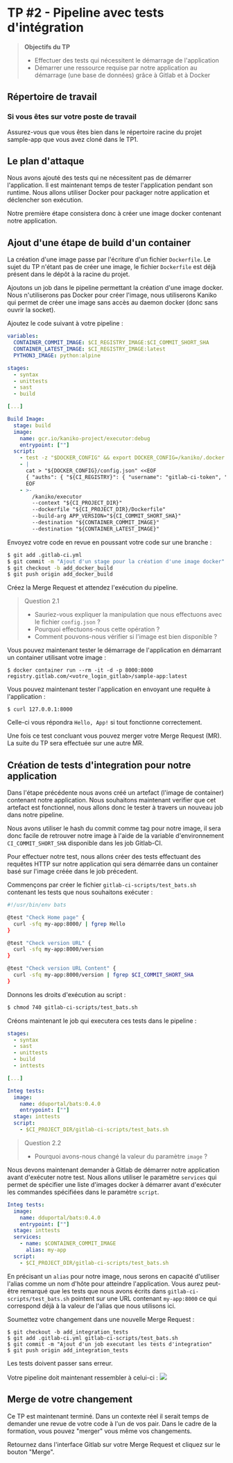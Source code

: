 # TP #2 - Pipeline avec tests d'intégration

> **Objectifs du TP**
> * Effectuer des tests qui nécessitent le démarrage de l'application
> * Démarrer une ressource requise par notre application au démarrage (une base de données) grâce à Gitlab et à Docker
>

## Répertoire de travail

### Si vous êtes sur votre poste de travail

Assurez-vous que vous êtes bien dans le répertoire racine du projet sample-app que vous avez cloné dans le TP1.

## Le plan d'attaque

Nous avons ajouté des tests qui ne nécessitent pas de démarrer l'application. Il est maintenant temps
de tester l'application pendant son runtime. Nous allons utiliser Docker pour packager notre application
et déclencher son exécution.

Notre première étape consistera donc à créer une image docker contenant notre application.

## Ajout d'une étape de build d'un container

La création d'une image passe par l'écriture d'un fichier `Dockerfile`. Le sujet du TP n'étant pas de créer
une image, le fichier `Dockerfile` est déjà présent dans le dépôt à la racine du projet.

Ajoutons un job dans le pipeline permettant la création d'une image docker.
Nous n'utiliserons pas Docker pour créer l'image, nous utiliserons Kaniko qui permet de créer une image sans accès au daemon docker (donc sans ouvrir la socket).

Ajoutez le code suivant à votre pipeline :

```yaml
variables:
  CONTAINER_COMMIT_IMAGE: $CI_REGISTRY_IMAGE:$CI_COMMIT_SHORT_SHA
  CONTAINER_LATEST_IMAGE: $CI_REGISTRY_IMAGE:latest
  PYTHON3_IMAGE: python:alpine

stages:
  - syntax
  - unittests
  - sast
  - build

[...]

Build Image:
  stage: build
  image:
    name: gcr.io/kaniko-project/executor:debug
    entrypoint: [""]
  script:
    - test -z "$DOCKER_CONFIG" && export DOCKER_CONFIG=/kaniko/.docker
    - |
      cat > "${DOCKER_CONFIG}/config.json" <<EOF
      { "auths": { "${CI_REGISTRY}": { "username": "gitlab-ci-token", "password": "${CI_JOB_TOKEN}" } } }
      EOF
    - >-
        /kaniko/executor
        --context "${CI_PROJECT_DIR}"
        --dockerfile "${CI_PROJECT_DIR}/Dockerfile"
        --build-arg APP_VERSION="${CI_COMMIT_SHORT_SHA}"
        --destination "${CONTAINER_COMMIT_IMAGE}"
        --destination "${CONTAINER_LATEST_IMAGE}"
```

Envoyez votre code en revue en poussant votre code sur une branche :

```bash
$ git add .gitlab-ci.yml
$ git commit -m "Ajout d'un stage pour la création d'une image docker"
$ git checkout -b add_docker_build
$ git push origin add_docker_build
```
Créez la Merge Request et attendez l'exécution du pipeline.

> Question 2.1
>
> - Sauriez-vous expliquer la manipulation que nous effectuons avec le fichier `config.json` ?
> - Pourquoi effectuons-nous cette opération ?
> - Comment pouvons-nous vérifier si l'image est bien disponible ?

Vous pouvez maintenant tester le démarrage de l'application en démarrant un container utilisant votre image :

```
$ docker container run --rm -it -d -p 8000:8000 registry.gitlab.com/<votre_login_gitlab>/sample-app:latest
```

Vous pouvez maintenant tester l'application en envoyant une requête à l'application :

```
$ curl 127.0.0.1:8000
```

Celle-ci vous répondra `Hello, App!` si tout fonctionne correctement.

Une fois ce test concluant vous pouvez merger votre Merge Request (MR).
La suite du TP sera effectuée sur une autre MR.

## Création de tests d'integration pour notre application

Dans l'étape précédente nous avons créé un artefact (l'image de container) contenant notre application.
Nous souhaitons maintenant verifier que cet artefact est fonctionnel, nous allons donc le tester à travers
un nouveau job dans notre pipeline.

Nous avons utiliser le hash du commit comme tag pour notre image, il sera donc facile de retrouver notre image
à l'aide de la variable d'environnement `CI_COMMIT_SHORT_SHA` disponible dans les job Gitlab-CI.

Pour effectuer notre test, nous allons créer des tests effectuant des requêtes HTTP sur notre application
qui sera démarrée dans un container basé sur l'image créée dans le job précedent.

Commençons par créer le fichier `gitlab-ci-scripts/test_bats.sh` contenant les tests que nous souhaitons exécuter :

```bash
#!/usr/bin/env bats

@test "Check Home page" {
  curl -sfq my-app:8000/ | fgrep Hello
}

@test "Check version URL" {
  curl -sfq my-app:8000/version
}

@test "Check version URL Content" {
  curl -sfq my-app:8000/version | fgrep $CI_COMMIT_SHORT_SHA
}
```

Donnons les droits d'exécution au script :

```bash
$ chmod 740 gitlab-ci-scripts/test_bats.sh
```

Créons maintenant le job qui executera ces tests dans le pipeline :

```yaml
stages:
  - syntax
  - sast
  - unittests
  - build
  - inttests

[...]

Integ tests:
  image:
    name: dduportal/bats:0.4.0
    entrypoint: [""]
  stage: inttests
  script:
    - $CI_PROJECT_DIR/gitlab-ci-scripts/test_bats.sh
```

> Question 2.2
>
> - Pourquoi avons-nous changé la valeur du paramètre `image` ?

Nous devons maintenant demander à Gitlab de démarrer notre application avant d'exécuter notre test.
Nous allons utiliser le paramètre `services` qui permet de spécifier une liste d'images docker à démarrer avant d'exécuter
les commandes spécifiées dans le paramètre `script`.

```yaml
Integ tests:
  image:
    name: dduportal/bats:0.4.0
    entrypoint: [""]
  stage: inttests
  services:
    - name: $CONTAINER_COMMIT_IMAGE
      alias: my-app
  script:
    - $CI_PROJECT_DIR/gitlab-ci-scripts/test_bats.sh
```

En précisant un `alias` pour notre image, nous serons en capacité d'utiliser l'alias comme un nom d'hôte pour atteindre l'application.
Vous aurez peut-être remarqué que les tests que nous avons écrits dans `gitlab-ci-scripts/test_bats.sh` pointent sur une URL contenant `my-app:8000`
ce qui correspond déjà à la valeur de l'alias que nous utilisons ici.

Soumettez votre changement dans une nouvelle Merge Request :

```shell
$ git checkout -b add_integration_tests
$ git add .gitlab-ci.yml gitlab-ci-scripts/test_bats.sh
$ git commit -m "Ajout d'un job executant les tests d'integration"
$ git push origin add_integration_tests
```

Les tests doivent passer sans erreur.

Votre pipeline doit maintenant ressembler à celui-ci :
<img src="https://i.ibb.co/kXyhhWt/Screenshot-2021-01-11-at-23-36-53.png">

## Merge de votre changement

Ce TP est maintenant terminé. Dans un contexte réel il serait temps de demander une revue de votre code à l'un de vos pair.
Dans le cadre de la formation, vous pouvez "merger" vous même vos changements.

Retournez dans l'interface Gitlab sur votre Merge Request et cliquez sur le bouton "Merge".
